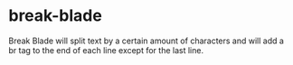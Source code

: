 break-blade
===========

Break Blade will split text by a certain amount of characters and will add a br tag to the end of each line except for the last line.